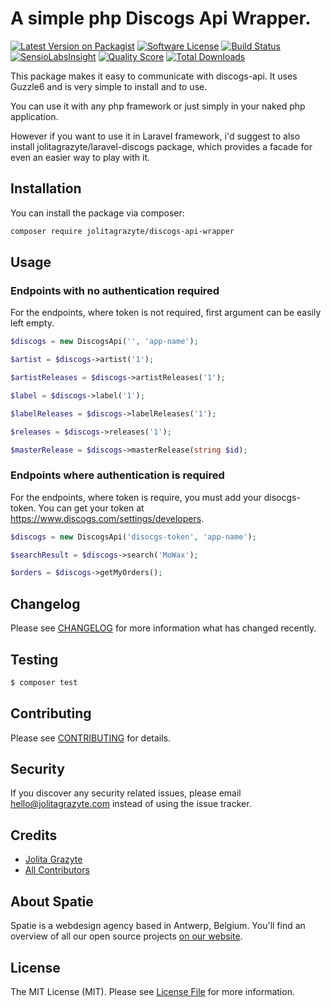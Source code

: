# A simple php Discogs Api Wrapper.

[![Latest Version on Packagist](https://img.shields.io/packagist/v/jolitagrazyte/discogs-api-wrapper.svg?style=flat-square)](https://packagist.org/packages/jolitagrazyte/discogs-api-wrapper)
[![Software License](https://img.shields.io/badge/license-MIT-brightgreen.svg?style=flat-square)](LICENSE.md)
[![Build Status](https://img.shields.io/travis/JolitaGrazyte/discogs-api-wrapper/master.svg?style=flat-square)](https://travis-ci.org/JolitaGrazyte/discogs-api-wrapper)
[![SensioLabsInsight](https://img.shields.io/sensiolabs/i/xxxxxxxxx.svg?style=flat-square)](https://insight.sensiolabs.com/projects/xxxxxxxxx)
[![Quality Score](https://img.shields.io/scrutinizer/g/JolitaGrazyte/discogs-api-wrapper.svg?style=flat-square)](https://scrutinizer-ci.com/g/JolitaGrazyte/discogs-api-wrapper)
[![Total Downloads](https://img.shields.io/packagist/dt/jolitagrazyte/discogs-api-wrapper.svg?style=flat-square)](https://packagist.org/packages/jolitagrazyte/discogs-api-wrapper)


This package makes it easy to communicate with discogs-api. It uses Guzzle6 and is very simple to install and to use.

You can use it with any php framework or just simply in your naked php application.

However if you want to use it in Laravel framework, i'd suggest to also install jolitagrazyte/laravel-discogs package, 
which provides a facade for even an easier way to play with it.

## Installation

You can install the package via composer:

``` bash
composer require jolitagrazyte/discogs-api-wrapper
```

## Usage

### Endpoints with no authentication required

For the endpoints, where token is not required, first argument can be easily left empty.
``` php
$discogs = new DiscogsApi('', 'app-name');

$artist = $discogs->artist('1');

$artistReleases = $discogs->artistReleases('1');

$label = $discogs->label('1');

$labelReleases = $discogs->labelReleases('1');

$releases = $discogs->releases('1');

$masterRelease = $discogs->masterRelease(string $id);
```

### Endpoints where authentication is required
For the endpoints, where token is require, you must add your disocgs-token.
You can get your token at https://www.discogs.com/settings/developers.

```php
$discogs = new DiscogsApi('disocgs-token', 'app-name');

$searchResult = $discogs->search('MoWax');

$orders = $discogs->getMyOrders();
```

## Changelog

Please see [CHANGELOG](CHANGELOG.md) for more information what has changed recently.

## Testing

``` bash
$ composer test
```

## Contributing

Please see [CONTRIBUTING](CONTRIBUTING.md) for details.

## Security

If you discover any security related issues, please email hello@jolitagrazyte.com instead of using the issue tracker.

## Credits

- [Jolita Grazyte](https://github.com/JolitaGrazyte)
- [All Contributors](../../contributors)

## About Spatie
Spatie is a webdesign agency based in Antwerp, Belgium. You'll find an overview of all our open source projects [on our website](https://spatie.be/opensource).

## License

The MIT License (MIT). Please see [License File](LICENSE.md) for more information.
